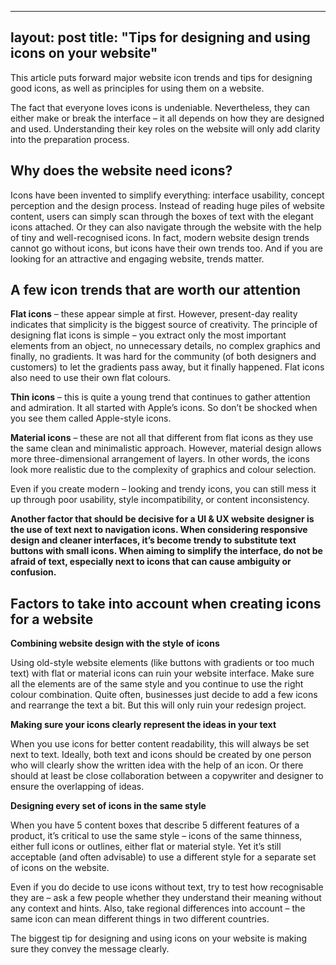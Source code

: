 ---
layout: post
title:  "Tips for designing and using icons on your website"
-----

This article puts forward major website icon trends and tips for designing good icons, as well as principles for using them on a website.

The fact that everyone loves icons is undeniable. Nevertheless, they can either make or break the interface – it all depends on how they are designed and used. Understanding their key roles on the website will only add clarity into the preparation process. 

## Why does the website need icons?
Icons have been invented to simplify everything: interface usability, concept perception and the design process. Instead of reading huge piles of website content, users can simply scan through the boxes of text with the elegant icons attached. Or they can also navigate through the website with the help of tiny and well-recognised icons. In fact, modern website design trends cannot go without icons, but icons have their own trends too. And if you are looking for an attractive and engaging website, trends matter.

## A few icon trends that are worth our attention
**Flat icons** – these appear simple at first. However, present-day reality indicates that simplicity is the biggest source of creativity. The principle of designing flat icons is simple – you extract only the most important elements from an object, no unnecessary details, no complex graphics and finally, no gradients. It was hard for the community (of both designers and customers) to let the gradients pass away, but it finally happened. Flat icons also need to use their own flat colours.

**Thin icons** – this is quite a young trend that continues to gather attention and admiration. It all started with Apple’s icons. So don’t be shocked when you see them called Apple-style icons.

**Material icons** – these are not all that different from flat icons as they use the same clean and minimalistic approach. However, material design allows more three-dimensional arrangement of layers. In other words, the icons look more realistic due to the complexity of graphics and colour selection.

Even if you create modern – looking and trendy icons, you can still mess it up through poor usability, style incompatibility, or content inconsistency. 

**Another factor that should be decisive for a UI & UX website designer is the use of text next to navigation icons. When considering responsive design and cleaner interfaces, it’s become trendy to substitute text buttons with small icons. When aiming to simplify the interface, do not be afraid of text, especially next to icons that can cause ambiguity or confusion.**

## Factors to take into account when creating icons for a website
**Combining website design with the style of icons**

Using old-style website elements (like buttons with gradients or too much text) with flat or material icons can ruin your website interface. Make sure all the elements are of the same style and you continue to use the right colour combination. Quite often, businesses just decide to add a few icons and rearrange the text a bit. But this will only ruin your redesign project.

**Making sure your icons clearly represent the ideas in your text**

When you use icons for better content readability, this will always be set next to text. Ideally, both text and icons should be created by one person who will clearly show the written idea with the help of an icon. Or there should at least be close collaboration between a copywriter and designer to ensure the overlapping of ideas.

**Designing every set of icons in the same style**

When you have 5 content boxes that describe 5 different features of a product, it’s critical to use the same style – icons of the same thinness, either full icons or outlines, either flat or material style. Yet it’s still acceptable (and often advisable) to use a different style for a separate set of icons on the website.

Even if you do decide to use icons without text, try to test how recognisable they are – ask a few people whether they understand their meaning without any context and hints. Also, take regional differences into account – the same icon can mean different things in two different countries.

The biggest tip for designing and using icons on your website is making sure they convey the message clearly.
